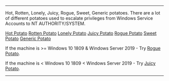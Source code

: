 - - -
Hot, Rotten, Lonely, Juicy, Rogue, Sweet, Generic potatoes. There are a lot of different potatoes used to escalate privileges from Windows Service Accounts to NT AUTHORITY/SYSTEM.

[Hot Potato](https://jlajara.gitlab.io/Potatoes_Windows_Privesc#hotPotato)
[Rotten Potato](https://jlajara.gitlab.io/Potatoes_Windows_Privesc#rottenPotato)
[Lonely Potato](https://jlajara.gitlab.io/Potatoes_Windows_Privesc#lonelyPotato)
[Juicy Potato](https://jlajara.gitlab.io/Potatoes_Windows_Privesc#juicyPotato)
[Rogue Potato](https://jlajara.gitlab.io/Potatoes_Windows_Privesc#roguePotato)
[Sweet Potato](https://jlajara.gitlab.io/Potatoes_Windows_Privesc#sweetPotato)
[Generic Potato](https://jlajara.gitlab.io/Potatoes_Windows_Privesc#genericPotato)

If the machine is >= Windows 10 1809 & Windows Server 2019 - Try [Rogue Potato](https://jlajara.gitlab.io/Potatoes_Windows_Privesc#roguePotato).

If the machine is < Windows 10 1809 < Windows Server 2019 - Try [Juicy Potato](https://jlajara.gitlab.io/Potatoes_Windows_Privesc#juicyPotato).

- - -

